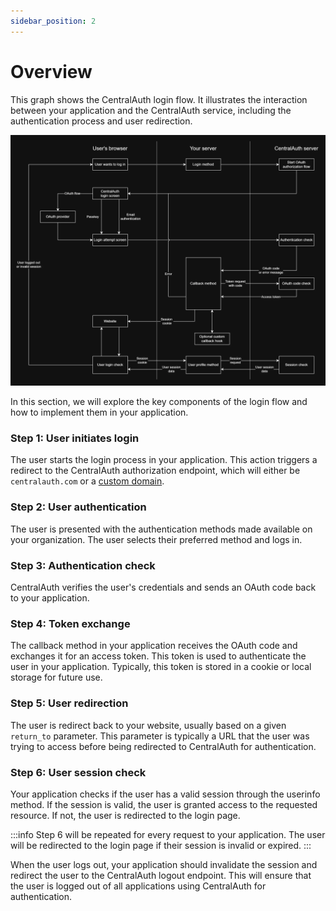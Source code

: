 ```yaml
---
sidebar_position: 2
---
```


# Overview

This graph shows the CentralAuth login flow. It illustrates the interaction between your application and the CentralAuth service, including the authentication process and user redirection. 

![CentralAuth login flow](../../static/img/CentralAuthLoginFlow.webp)

In this section, we will explore the key components of the login flow and how to implement them in your application. 

### Step 1: User initiates login

The user starts the login process in your application. This action triggers a redirect to the CentralAuth authorization endpoint, which will either be `centralauth.com` or a [custom domain](/admin/dashboard/organization/settings#custom-domains).

### Step 2: User authentication

The user is presented with the authentication methods made available on your organization. The user selects their preferred method and logs in.

### Step 3: Authentication check

CentralAuth verifies the user's credentials and sends an OAuth code back to your application.

### Step 4: Token exchange

The callback method in your application receives the OAuth code and exchanges it for an access token. This token is used to authenticate the user in your application. Typically, this token is stored in a cookie or local storage for future use.

### Step 5: User redirection

The user is redirect back to your website, usually based on a given `return_to` parameter. This parameter is typically a URL that the user was trying to access before being redirected to CentralAuth for authentication.

### Step 6: User session check

Your application checks if the user has a valid session through the userinfo method. If the session is valid, the user is granted access to the requested resource. If not, the user is redirected to the login page.

:::info
Step 6 will be repeated for every request to your application. The user will be redirected to the login page if their session is invalid or expired.
:::

When the user logs out, your application should invalidate the session and redirect the user to the CentralAuth logout endpoint. This will ensure that the user is logged out of all applications using CentralAuth for authentication.